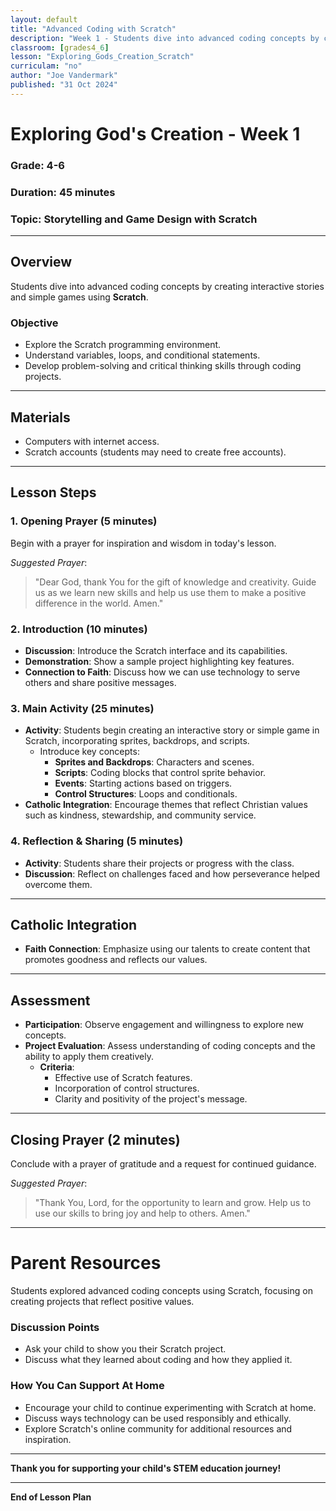 ```yaml
---
layout: default
title: "Advanced Coding with Scratch"
description: "Week 1 - Students dive into advanced coding concepts by creating interactive stories and simple games using **Scratch**."
classroom: [grades4_6]
lesson: "Exploring_Gods_Creation_Scratch"
curriculam: "no"
author: "Joe Vandermark"
published: "31 Oct 2024"
---
```


# Exploring God's Creation - Week 1

### **Grade**: 4-6  
### **Duration**: 45 minutes  
### **Topic**: Storytelling and Game Design with Scratch

---

## **Overview**
Students dive into advanced coding concepts by creating interactive stories and simple games using **Scratch**.

### **Objective**
- Explore the Scratch programming environment.
- Understand variables, loops, and conditional statements.
- Develop problem-solving and critical thinking skills through coding projects.

---

## **Materials**
- Computers with internet access.
- Scratch accounts (students may need to create free accounts).

---

## **Lesson Steps**

### **1. Opening Prayer (5 minutes)**
Begin with a prayer for inspiration and wisdom in today's lesson.

_Suggested Prayer_:  
> "Dear God, thank You for the gift of knowledge and creativity. Guide us as we learn new skills and help us use them to make a positive difference in the world. Amen."

### **2. Introduction (10 minutes)**
- **Discussion**: Introduce the Scratch interface and its capabilities.
- **Demonstration**: Show a sample project highlighting key features.
- **Connection to Faith**: Discuss how we can use technology to serve others and share positive messages.

### **3. Main Activity (25 minutes)**
- **Activity**: Students begin creating an interactive story or simple game in Scratch, incorporating sprites, backdrops, and scripts.
    - Introduce key concepts:
        - **Sprites and Backdrops**: Characters and scenes.
        - **Scripts**: Coding blocks that control sprite behavior.
        - **Events**: Starting actions based on triggers.
        - **Control Structures**: Loops and conditionals.
- **Catholic Integration**: Encourage themes that reflect Christian values such as kindness, stewardship, and community service.

### **4. Reflection & Sharing (5 minutes)**
- **Activity**: Students share their projects or progress with the class.
- **Discussion**: Reflect on challenges faced and how perseverance helped overcome them.

---

## **Catholic Integration**
- **Faith Connection**: Emphasize using our talents to create content that promotes goodness and reflects our values.

---

## **Assessment**
- **Participation**: Observe engagement and willingness to explore new concepts.
- **Project Evaluation**: Assess understanding of coding concepts and the ability to apply them creatively.
    - **Criteria**:
        - Effective use of Scratch features.
        - Incorporation of control structures.
        - Clarity and positivity of the project's message.

---

## **Closing Prayer (2 minutes)**
Conclude with a prayer of gratitude and a request for continued guidance.

_Suggested Prayer_:  
> "Thank You, Lord, for the opportunity to learn and grow. Help us to use our skills to bring joy and help to others. Amen."

---

# Parent Resources


Students explored advanced coding concepts using Scratch, focusing on creating projects that reflect positive values.

### **Discussion Points**
- Ask your child to show you their Scratch project.
- Discuss what they learned about coding and how they applied it.

### **How You Can Support At Home**
- Encourage your child to continue experimenting with Scratch at home.
- Discuss ways technology can be used responsibly and ethically.
- Explore Scratch's online community for additional resources and inspiration.

---

**Thank you for supporting your child's STEM education journey!**

---

**End of Lesson Plan**
